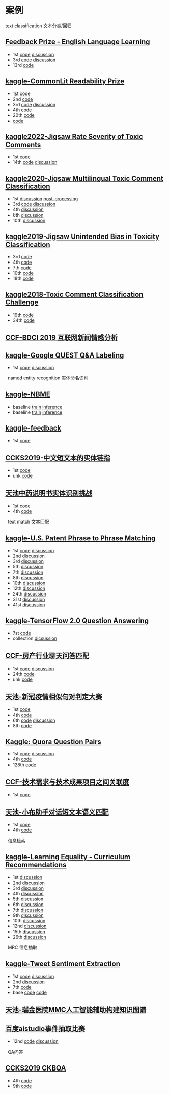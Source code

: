 # 案例

text classification 文本分类/回归

## [Feedback Prize - English Language Learning]()
- 1st [code](https://github.com/rohitsingh02/kaggle-feedback-english-language-learning-1st-place-solution) [discussion](https://www.kaggle.com/competitions/feedback-prize-english-language-learning/discussion/369457)
- 3rd [code](https://github.com/Amed1710/Feedback-Prize--English-Language-Learning) [discussion](https://www.kaggle.com/competitions/feedback-prize-english-language-learning/discussion/369609)
- 13rd [code](https://github.com/osuossu8/FeedbackPrize3)

## [kaggle-CommonLit Readability Prize]()
- 1st [code](https://github.com/mathislucka/kaggle_clrp_1st_place_solution)
- 2nd [code](https://github.com/TakoiHirokazu/kaggle_commonLit_readability_prize)
- 3rd [code](https://github.com/Danielhuxc/CLRP-solution) [discussion](https://www.kaggle.com/competitions/commonlitreadabilityprize/discussion/258095)
- 4th [code](https://github.com/Anjum48/commonlitreadabilityprize)
- 20th [code](https://github.com/mv-lab/commonlit-readability-nlp)
- [code](https://github.com/osuossu8/CommonLitReadabilityPrize)

## [kaggle2022-Jigsaw Rate Severity of Toxic Comments](https://www.kaggle.com/competitions/jigsaw-toxic-severity-rating/overview)
- 1st [code](https://github.com/GuanshuoXu/Jigsaw-Rate-Severity-of-Toxic-Comments)
- 14th [code](https://github.com/AMontgomerie/jigsaw-toxic-severity-competition) [discussion](https://www.kaggle.com/competitions/jigsaw-toxic-severity-rating/discussion/306063)

## [kaggle2020-Jigsaw Multilingual Toxic Comment Classification]()
- 1st [discussion](https://www.kaggle.com/c/jigsaw-multilingual-toxic-comment-classification/discussion/160862) [post-processing](https://www.kaggle.com/c/jigsaw-multilingual-toxic-comment-classification/discussion/160986)
- 3rd [code](https://github.com/moizsaifee/kaggle-jigsaw-multilingual-toxic-comment-classification-3rd-place-solution) [discussion](https://www.kaggle.com/c/jigsaw-multilingual-toxic-comment-classification/discussion/160964)
- 4th [discussion](https://www.kaggle.com/c/jigsaw-multilingual-toxic-comment-classification/discussion/160980)
- 6th [discussion](https://www.kaggle.com/c/jigsaw-multilingual-toxic-comment-classification/discussion/161095)
- 10th [discussion](https://www.kaggle.com/competitions/jigsaw-multilingual-toxic-comment-classification/discussion/161100)


## [kaggle2019-Jigsaw Unintended Bias in Toxicity Classification](https://www.kaggle.com/c/jigsaw-unintended-bias-in-toxicity-classification)
- 3rd [code](https://github.com/sakami0000/kaggle_jigsaw)
- 4th [code](https://github.com/iezepov/combat-wombat-bias-in-toxicity)
- 7th [code](https://github.com/AtsunoriFujita/Jigsaw-Unintended-Bias-in-Toxicity-Classification)
- 10th [code](https://github.com/thuwyh/Jigsaw-Unintended-Bias-in-Toxicity-Classification)
- 18th [code](https://github.com/ngxbac/Kaggle-Jigsaw)

## [kaggle2018-Toxic Comment Classification Challenge](https://www.kaggle.com/c/jigsaw-toxic-comment-classification-challenge)
- 19th [code](https://github.com/sermakarevich/jigsaw-toxic-comment-classification-challenge)
- 34th [code](https://github.com/peterhurford/kaggle-toxic_comment)


## [CCF-BDCI 2019 互联网新闻情感分析](https://github.com/cxy229/BDCI2019-SENTIMENT-CLASSIFICATION)


## [kaggle-Google QUEST Q&A Labeling](https://www.kaggle.com/c/google-quest-challenge/overview)
- 1st [code](https://github.com/oleg-yaroshevskiy/quest_qa_labeling) [discussion](https://www.kaggle.com/c/google-quest-challenge/discussion/129840)


&nbsp;
named entity recognition 实体命名识别

## [kaggle-NBME]()
- baseline [train](https://www.kaggle.com/code/yasufuminakama/pppm-deberta-v3-large-baseline-w-w-b-train) [inference](https://www.kaggle.com/code/yasufuminakama/pppm-deberta-v3-large-baseline-inference)
- baseline [train](https://www.kaggle.com/code/abhishek/tez-training-phrase-matching) [inference](https://www.kaggle.com/code/abhishek/tez-inference-phrase-matching)


## [kaggle-feedback]()
- 1st [code](https://github.com/antmachineintelligence/Feedback_1st)

## [CCKS2019-中文短文本的实体链指]()
- 1st [code](https://github.com/panchunguang/ccks_baidu_entity_link)
- unk [code](https://github.com/AlexYangLi/ccks2019_el)

## [天池中药说明书实体识别挑战]()
- 1st [code](https://github.com/z814081807/DeepNER)
- 4th [code](https://github.com/affjljoo3581/Feedback-Prize-Competition)


&nbsp;
text match 文本匹配

## [kaggle-U.S. Patent Phrase to Phrase Matching](https://www.kaggle.com/competitions/us-patent-phrase-to-phrase-matching/overview)
- 1st [code](https://github.com/chenghuige/U.S.-Patent-Phrase-to-Phrase-Matching) [discussion](https://www.kaggle.com/competitions/us-patent-phrase-to-phrase-matching/discussion/332243)
- 2nd [discussion](https://www.kaggle.com/competitions/us-patent-phrase-to-phrase-matching/discussion/332234)
- 3rd [discussion](https://www.kaggle.com/competitions/us-patent-phrase-to-phrase-matching/discussion/332420)
- 5th [discussion](https://www.kaggle.com/competitions/us-patent-phrase-to-phrase-matching/discussion/332418)
- 7th [discussion](https://www.kaggle.com/competitions/us-patent-phrase-to-phrase-matching/discussion/332928)
- 8th [discussion](https://www.kaggle.com/competitions/us-patent-phrase-to-phrase-matching/discussion/332492)
- 10th [discussion](https://www.kaggle.com/competitions/us-patent-phrase-to-phrase-matching/discussion/332273)
- 12th [discussion](https://www.kaggle.com/competitions/us-patent-phrase-to-phrase-matching/discussion/332567)
- 24th [discussion](https://www.kaggle.com/competitions/us-patent-phrase-to-phrase-matching/discussion/332270)
- 31st [discussion](https://www.kaggle.com/competitions/us-patent-phrase-to-phrase-matching/discussion/332355)
- 41st [discussion](https://www.kaggle.com/competitions/us-patent-phrase-to-phrase-matching/discussion/332654)


## [kaggle-TensorFlow 2.0 Question Answering](https://www.kaggle.com/c/tensorflow2-question-answering/code)
- 7st [code](https://github.com/boliu61/tf2qa)
- collection [dicsussion](https://www.kaggle.com/c/tensorflow2-question-answering/discussion/127409)

## [CCF-房产行业聊天问答匹配](https://www.datafountain.cn/competitions/474)
- 1st [code](https://github.com/xv44586/ccf_2020_qa_match) [discussion](https://xv44586.github.io/2021/01/20/ccf-qa-2/)
- 24th [code](https://github.com/1160300129/CCF2020beikeQAMatch)
- unk [code](https://github.com/syzong/2020_ccf_qa_match)

## [天池-新冠疫情相似句对判定大赛](https://tianchi.aliyun.com/competition/entrance/231776/information)
- 1st [code](https://github.com/zzy99/epidemic-sentence-pair)
- 4th [code](https://github.com/Makaixin/similar-sentence-pairs-in-epidemic)
- 6th [code](https://github.com/lsq357/rank6) [discussion](https://mp.weixin.qq.com/s/B267GHm16ZIlKkxhOJmMqg)
- 8th [code](https://github.com/daniellibin/nCoV-2019-sentence-similarity)

## [Kaggle: Quora Question Pairs]()
- 1st [code](https://www.kaggle.com/lamdang/dl-models) [discussion](https://www.kaggle.com/c/quora-question-pairs/discussion/34355)
- 4th [code](https://github.com/HouJP/kaggle-quora-question-pairs)
- 128th [code](https://github.com/SpongebBob/Quora-Kaggle)

## [CCF-技术需求与技术成果项目之间关联度]()
- 1st [code](https://github.com/whoami-zy/Correlation-between-requirements-and-achievements)

## [天池-小布助手对话短文本语义匹配]()
- 1st [code](https://github.com/nilboy/gaic_track3_pair_sim)
- 4th [code](https://github.com/daniellibin/gaiic2021_track3_querySim?spm=5176.21852664.0.0.6dad2448MwjqVz)


&nbsp;
信息检索

## [kaggle-Learning Equality - Curriculum Recommendations]()
- 1st [discussion](https://www.kaggle.com/competitions/learning-equality-curriculum-recommendations/discussion/394812)
- 2nd [discussion](https://www.kaggle.com/competitions/learning-equality-curriculum-recommendations/discussion/395110)
- 3rd []() [discussion](https://www.kaggle.com/competitions/learning-equality-curriculum-recommendations/discussion/394838)
- 4th [discussion](https://www.kaggle.com/competitions/learning-equality-curriculum-recommendations/discussion/394984)
- 5th [discussion](https://www.kaggle.com/competitions/learning-equality-curriculum-recommendations/discussion/394827)
- 6th [discussion](https://www.kaggle.com/competitions/learning-equality-curriculum-recommendations/discussion/394813)
- 7th [discussion](https://www.kaggle.com/competitions/learning-equality-curriculum-recommendations/discussion/394946)
- 9th [discussion](https://www.kaggle.com/competitions/learning-equality-curriculum-recommendations/discussion/395263)
- 10th [discussion](https://www.kaggle.com/competitions/learning-equality-curriculum-recommendations/discussion/395190)
- 12nd [discussion](https://www.kaggle.com/competitions/learning-equality-curriculum-recommendations/discussion/394886)
- 15th [discussion](https://www.kaggle.com/competitions/learning-equality-curriculum-recommendations/discussion/394915)
- 26th [discussion](https://www.kaggle.com/competitions/learning-equality-curriculum-recommendations/discussion/394825)


&nbsp;
MRC 信息抽取
## [kaggle-Tweet Sentiment Extraction](https://www.kaggle.com/c/tweet-sentiment-extraction/overview)
- 1st [code](https://github.com/heartkilla/kaggle_tweet) [discussion](https://www.kaggle.com/c/tweet-sentiment-extraction/discussion/159477)
- 2nd [discussion](https://www.kaggle.com/c/tweet-sentiment-extraction/discussion/159310#889657)
- 7th [code](https://github.com/thuwyh/Tweet-Sentiment-Extraction)
- base [code](https://www.kaggle.com/code/abhishek/bert-base-uncased-using-pytorch) [code](https://www.kaggle.com/code/abhishek/super-duper-fast-pytorch-tpu-kernel)


## [天池-瑞金医院MMC人工智能辅助构建知识图谱](https://tianchi.aliyun.com/competition/entrance/231687/introduction)


## [百度aistudio事件抽取比赛]()
- 12nd [code](https://github.com/qiufengyuyi/event_extraction) [discussion](https://zhuanlan.zhihu.com/p/141237763)


&nbsp;
QA问答
## [CCKS2019 CKBQA]()
- 4th [code](https://github.com/duterscmy/ccks2019-ckbqa-4th-codes)
- 9th [code](https://github.com/Xu-Wave/EA-CKGQA)
